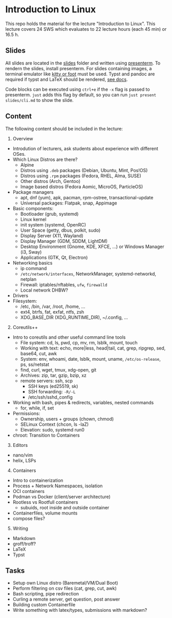 # Introduction to Linux

This repo holds the material for the lecture "Introduction to Linux".
This lecture covers 24 SWS which evaluates to 22 lecture hours (each 45 min) or 16.5 h.

## Slides

All slides are located in the [slides](slides) folder and written using [presenterm](https://github.com/mfontanini/presenterm).
To rendern the slides, install presenterm.
For slides containing images, a terminal emulator like [kitty or foot](https://mfontanini.github.io/presenterm/features/images.html) must be used.
Typst and pandoc are required if typst and LaTeX should be rendered, [see docs](https://mfontanini.github.io/presenterm/features/code/latex.html).

Code blocks can be executed using `ctrl+e` if the `-x` flag is passed to presenterm.
`just` adds this flag by default, so you can run `just present slides/cli.md` to show the slide.

## Content

The following content should be included in the lecture:

1. Overview
  - Introdution of lecturers, ask students about experience with different OSes.
  - Which Linux Distros are there?
    - Alpine
    - Distros using `.deb` packages (Debian, Ubuntu, Mint, Pos!OS)
    - Distros using `.rpm` packages (Fedora, RHEL, Alma, SUSE)
    - Other distros (Arch, Gentoo)
    - Image based distros (Fedora Aomic, MicroOS, ParticleOS)
  - Package managers
    - apt, dnf (yum), apk, pacman, rpm-ostree, transactional-update
    - Universal packages: Flatpak, snap, Appimage
  - Basic components:
    - Bootloader (grub, systemd)
    - Linux kernel
    - init system (systemd, OpenRC)
    - User Space (getty, dbus, polkit, sudo)
    - Display Server (X11, Wayland)
    - Display Manager (GDM, SDDM, LightDM)
    - Desktop Environment (Gnome, KDE, XFCE, ...) or Windows Manager (i3, Sway)
    - Applications (GTK, Qt, Electron)
  - Networking basics
    - ip command
    - `/etc/network/interfaces`, NetworkManager, systemd-networkd, netplan
    - Firewall: iptables/nftables, `ufw`, `firewalld`
    - Local network DHBW?
  - Drivers
  - Filesystem:
    - /etc, /bin, /var, /root, /home, ...
    - ext4, btrfs, fat, exfat, ntfs, zsh
    - XDG_BASE_DIR (XDG_RUNTIME_DIR), ~/.config, ...
2. Coreutils++
  - Intro to coreutils and other useful command line tools
    - File system: cd, ls, pwd, cp, mv, rm, lsblk, mount, touch
    - Working with text: echo, more|less, head|tail, cat, grep, ripgrep, sed, base64, cut, awk
    - System: env, whoami, date, lsblk, mount, uname, `/etc/os-release`, ps, ss/netstat
    - find, curl, wget, tmux, xdg-open, git
    - Archives: zip, tar, gzip, bzip, xz
    - remote servers: ssh, scp
      - SSH keys (ed25519, sk)
      - SSH forwarding: `-R/-L`
      - /etc/ssh/sshd_config
  - Working with bash, pipes & redirects, variables, nested commands
    - for, while, if, set
  - Permissions:
    - Ownership, users + groups (chown, chmod)
    - SELinux Context (chcon, ls -laZ)
    - Elevation: sudo, systemd run0
  - chroot: Transition to Containers
3. Editors
  - nano/vim
  - helix, LSPs
4. Containers
  - Intro to containerization
  - Process + Network Namespaces, isolation
  - OCI containers
  - Podman vs Docker (client/server architecture)
  - Rootless vs Rootfull containers
    - subuids, root inside and outside container
  - Containerfiles, volume mounts
  - compose files?
5. Writing
  - Markdown
  - groff/troff?
  - LaTeX
  - Typst

## Tasks
- Setup own Linux distro (Baremetal/VM/Dual Boot)
- Perform filtering on csv files (cat, grep, cut, awk)
- Bash scripting, pipe redirection
- Curling a remote server, get question, post answer
- Building custom Containerfile
- Write something with latex/types, submissions with markdown?
